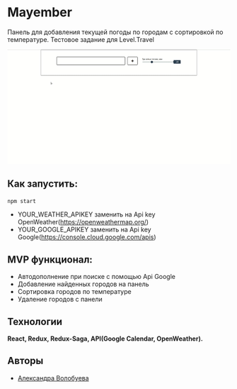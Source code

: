 # Mayember

Панель для добавления текущей погоды по городам с сортировкой по температуре.
Тестовое задание для Level.Travel

![](mayember.gif)

## Как запустить:
``npm start``


- YOUR_WEATHER_APIKEY заменить на Api key OpenWeather(https://openweathermap.org/)
- YOUR_GOOGLE_APIKEY заменить на  Api key Google(https://console.cloud.google.com/apis)

## MVP функционал:

- Автодополнение при поиске с помощью Api Google
- Добавление найденных городов на панель
- Сортировка городов по температуре
- Удаление городов с панели


## Технологии

**React, Redux, Redux-Saga, API(Google Calendar, OpenWeather).**

## Авторы

- [Александра Волобуева](https://github.com/RabbitWithoutaHat/)
